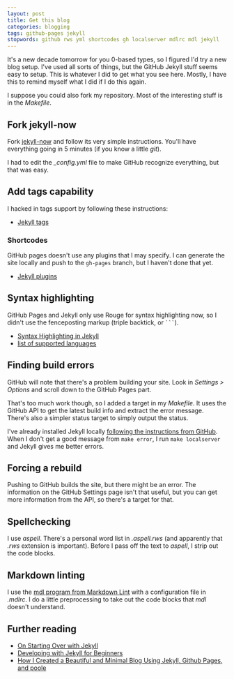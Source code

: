 ```yaml
---
layout: post
title: Get this blog
categories: blogging
tags: github-pages jekyll
stopwords: github rws yml shortcodes gh localserver mdlrc mdl jekyll
---
```


It's a new decade tomorrow for you 0-based types, so I figured I'd try a new blog setup. I've used all sorts of things, but the GitHub Jekyll stuff seems easy to setup. This is whatever I did to get what you see here. Mostly, I have this to remind myself what I did if I do this again.

<!--more-->

I suppose you could also fork my repository. Most of the interesting stuff is in the _Makefile_.

## Fork jekyll-now

Fork [jekyll-now](https://github.com/barryclark/jekyll-now) and follow its very simple instructions. You'll have everything going in 5 minutes (if you know a little *git*).

I had to edit the *_config.yml* file to make GitHub recognize everything, but that was easy.

## Add tags capability

I hacked in tags support by following these instructions:

* [Jekyll tags](https://longqian.me/2017/02/09/github-jekyll-tag/)


### Shortcodes

GitHub pages doesn't use any plugins that I may specify. I can generate the site locally and push to the `gh-pages` branch, but I haven't done that yet.

* [Jekyll plugins](https://jekyllrb.com/docs/plugins/installation/)

## Syntax highlighting

GitHub Pages and Jekyll only use Rouge for syntax highlighting now,
so I didn't use the fenceposting markup (triple backtick, or ```` ``` ````).

* [Syntax Highlighting in Jekyll](http://sangsoonam.github.io/2019/01/20/syntax-highlighting-in-jekyll.html)
* [list of supported languages](https://github.com/rouge-ruby/rouge/wiki/List-of-supported-languages-and-lexers)

## Finding build errors

GitHub will note that there's a problem building your site. Look in *Settings > Options* and scroll down to the GitHub Pages part.

That's too much work though, so I added a target in my _Makefile_. It uses the GitHub API to get the latest build info and extract the error message. There's also a simpler status target to simply output the status.

I've already installed Jekyll locally [following the instructions from GitHub](https://help.github.com/en/enterprise/2.14/user/articles/setting-up-your-github-pages-site-locally-with-jekyll). When I don't get a good message from `make error`, I run `make localserver` and Jekyll gives me better errors.

## Forcing a rebuild

Pushing to GitHub builds the site, but there might be an error. The information on the GitHub Settings page isn't that useful, but you can get more information from the API, so there's a target for that.

## Spellchecking

I use *aspell*. There's a personal word list in _.aspell.rws_ (and apparently that _.rws_ extension is important). Before I pass off the text to *aspell*, I strip out the code blocks.

## Markdown linting

I use the [mdl program from Markdown Lint](https://github.com/markdownlint/markdownlint) with a configuration file in *.mdlrc*. I do a little preprocessing to take out the code blocks that *mdl* doesn't understand.

## Further reading

* [On Starting Over with Jekyll](https://bdewilde.github.io/blog/2014/08/10/on-starting-over-with-jekyll/)
* [Developing with Jekyll for Beginners](https://journal.highlandsolutions.com/developing-with-jekyll-for-beginners-f29f3f3f93e3)
* [How I Created a Beautiful and Minimal Blog Using Jekyll, Github Pages, and poole](http://joshualande.com/jekyll-github-pages-poole)
